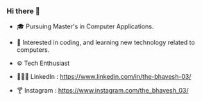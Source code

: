 ### Hi there 👋
- 🎓 Pursuing Master's in Computer Applications.
- 💌 Interested in coding, and learning new technology related to computers.
- ⚙️ Tech Enthusiast


- 👨🏻‍💻 LinkedIn : https://www.linkedin.com/in/the-bhavesh-03/
- 🍸 Instagram : https://www.instagram.com/the_bhavesh_03/
